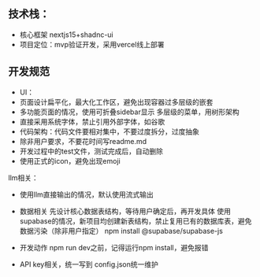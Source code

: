 ## 技术栈：
- 核心框架
nextjs15+shadnc-ui
- 项目定位：mvp验证开发，采用vercel线上部署

## 开发规范
- UI：
- 页面设计扁平化，最大化工作区，避免出现容器过多层级的嵌套
- 多功能页面的情况，使用可折叠sidebar显示
多层级的菜单，用树形架构
- 直接采用系统字体，禁止引用外部字体，如谷歌
- 代码架构：代码文件要相对集中，不要过度拆分，过度抽象
- 除非用户要求，不要花时间写readme.md
- 开发过程中的test文件，测试完成后，自动删除
- 使用正式的icon，避免出现emoji

llm相关：
- 使用llm直接输出的情况，默认使用流式输出

- 数据相关
先设计核心数据表结构，等待用户确定后，再开发具体
使用supabase的情况，新项目均创建新表结构，禁止复用已有的数据库表，避免数据污染（除非用户指定）
npm install @supabase/supabase-js

- 开发动作
npm run dev之前，记得运行npm install，避免报错
- API key相关，统一写到 config.json统一维护
